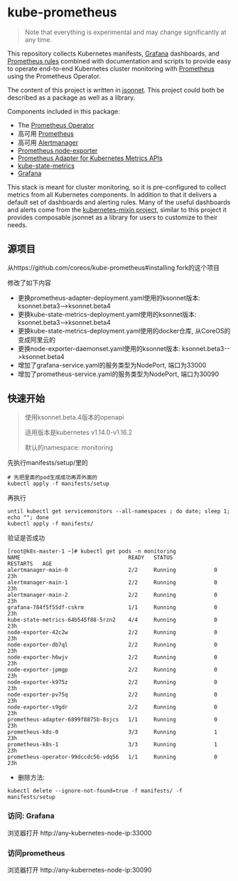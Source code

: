 # kube-prometheus

> Note that everything is experimental and may change significantly at any time.

This repository collects Kubernetes manifests, [Grafana](http://grafana.com/) dashboards, and [Prometheus rules](https://prometheus.io/docs/prometheus/latest/configuration/recording_rules/) combined with documentation and scripts to provide easy to operate end-to-end Kubernetes cluster monitoring with [Prometheus](https://prometheus.io/) using the Prometheus Operator.

The content of this project is written in [jsonnet](http://jsonnet.org/). This project could both be described as a package as well as a library.

Components included in this package:

* The [Prometheus Operator](https://github.com/coreos/prometheus-operator)
* 高可用 [Prometheus](https://prometheus.io/)
* 高可用 [Alertmanager](https://github.com/prometheus/alertmanager)
* [Prometheus node-exporter](https://github.com/prometheus/node_exporter)
* [Prometheus Adapter for Kubernetes Metrics APIs](https://github.com/DirectXMan12/k8s-prometheus-adapter)
* [kube-state-metrics](https://github.com/kubernetes/kube-state-metrics)
* [Grafana](https://grafana.com/)

This stack is meant for cluster monitoring, so it is pre-configured to collect metrics from all Kubernetes components. In addition to that it delivers a default set of dashboards and alerting rules. Many of the useful dashboards and alerts come from the [kubernetes-mixin project](https://github.com/kubernetes-monitoring/kubernetes-mixin), similar to this project it provides composable jsonnet as a library for users to customize to their needs.

## 源项目
从https://github.com/coreos/kube-prometheus#installing fork的这个项目

修改了如下内容
* 更换prometheus-adapter-deployment.yaml使用的ksonnet版本: ksonnet.beta3-->ksonnet.beta4
* 更换kube-state-metrics-deployment.yaml使用的ksonnet版本: ksonnet.beta3-->ksonnet.beta4
* 更换kube-state-metrics-deployment.yaml使用的docker仓库, 从CoreOS的变成阿里云的
* 更换node-exporter-daemonset.yaml使用的ksonnet版本: ksonnet.beta3-->ksonnet.beta4
* 增加了grafana-service.yaml的服务类型为NodePort, 端口为33000
* 增加了prometheus-service.yaml的服务类型为NodePort, 端口为30090


## 快速开始

> 使用ksonnet.beta.4版本的openapi
>
> 适用版本是kubernetes v1.14.0-v1.16.2
>
> 默认的namespace: monitoring


先执行manifests/setup/里的

```shell
# 先把里面的pod生成成功再弄外面的
kubectl apply -f manifests/setup
```

再执行
```
until kubectl get servicemonitors --all-namespaces ; do date; sleep 1; echo ""; done
kubectl apply -f manifests/
```

验证是否成功
```cassandraql
[root@k8s-master-1 ~]# kubectl get pods -n monitoring
NAME                                  READY   STATUS             RESTARTS   AGE
alertmanager-main-0                   2/2     Running            0          23h
alertmanager-main-1                   2/2     Running            0          23h
alertmanager-main-2                   2/2     Running            0          23h
grafana-784f5f55df-cskrm              1/1     Running            0          23h
kube-state-metrics-64b545f88-5rzn2    4/4     Running            0          23h
node-exporter-42c2w                   2/2     Running            0          23h
node-exporter-db7ql                   2/2     Running            0          23h
node-exporter-h6wjv                   2/2     Running            0          23h
node-exporter-jpmgp                   2/2     Running            0          23h
node-exporter-k975z                   2/2     Running            0          23h
node-exporter-pv75q                   2/2     Running            0          23h
node-exporter-s9gdr                   2/2     Running            0          23h
prometheus-adapter-6899f8875b-8sjcs   1/1     Running            0          23h
prometheus-k8s-0                      3/3     Running            1          23h
prometheus-k8s-1                      3/3     Running            1          23h
prometheus-operator-99dccdc56-vdq56   1/1     Running            0          23h

```

 * 删除方法:
```shell
kubectl delete --ignore-not-found=true -f manifests/ -f manifests/setup
```


### 访问: Grafana
浏览器打开
http://any-kubernetes-node-ip:33000

### 访问prometheus
浏览器打开
http://any-kubernetes-node-ip:30090
